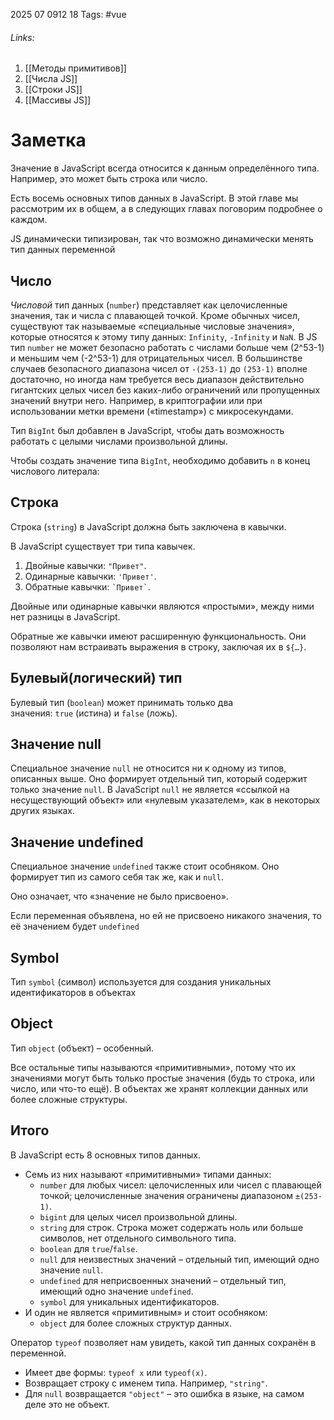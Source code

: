 2025 07 0912 18
Tags: #vue 
###### Links: 
1) [[Методы примитивов]]
2) [[Числа JS]]
3) [[Строки JS]]
4) [[Массивы JS]]
# Заметка
Значение в JavaScript всегда относится к данным определённого типа. Например, это может быть строка или число.

Есть восемь основных типов данных в JavaScript. В этой главе мы рассмотрим их в общем, а в следующих главах поговорим подробнее о каждом.

JS динамически типизирован, так что возможно динамически менять тип данных переменной

## Число
_Числовой_ тип данных (`number`) представляет как целочисленные значения, так и числа с плавающей точкой.
Кроме обычных чисел, существуют так называемые «специальные числовые значения», которые относятся к этому типу данных: `Infinity`, `-Infinity` и `NaN`.
В JS тип `number` не может безопасно работать с числами больше чем (2^53-1) и меньшим чем (-2^53-1) для отрицательных чисел.
В большинстве случаев безопасного диапазона чисел от `-(253-1)` до `(253-1)` вполне достаточно, но иногда нам требуется весь диапазон действительно гигантских целых чисел без каких-либо ограничений или пропущенных значений внутри него. Например, в криптографии или при использовании метки времени («timestamp») с микросекундами.

Тип `BigInt` был добавлен в JavaScript, чтобы дать возможность работать с целыми числами произвольной длины.

Чтобы создать значение типа `BigInt`, необходимо добавить `n` в конец числового литерала:
## Строка
Строка (`string`) в JavaScript должна быть заключена в кавычки.

В JavaScript существует три типа кавычек.

1. Двойные кавычки: `"Привет"`.
2. Одинарные кавычки: `'Привет'`.
3. Обратные кавычки: `` `Привет` ``.

Двойные или одинарные кавычки являются «простыми», между ними нет разницы в JavaScript.

Обратные же кавычки имеют расширенную функциональность. Они позволяют нам встраивать выражения в строку, заключая их в `${…}`. 
## Булевый(логический) тип
Булевый тип (`boolean`) может принимать только два значения: `true` (истина) и `false` (ложь).
## Значение null
Специальное значение `null` не относится ни к одному из типов, описанных выше. Оно формирует отдельный тип, который содержит только значение `null`. В JavaScript `null` не является «ссылкой на несуществующий объект» или «нулевым указателем», как в некоторых других языках.
## Значение undefined
Специальное значение `undefined` также стоит особняком. Оно формирует тип из самого себя так же, как и `null`.

Оно означает, что «значение не было присвоено».

Если переменная объявлена, но ей не присвоено никакого значения, то её значением будет `undefined`
## Symbol
Тип `symbol` (символ) используется для создания уникальных идентификаторов в объектах
## Object
Тип `object` (объект) – особенный.

Все остальные типы называются «примитивными», потому что их значениями могут быть только простые значения (будь то строка, или число, или что-то ещё). В объектах же хранят коллекции данных или более сложные структуры.

## Итого

В JavaScript есть 8 основных типов данных.

- Семь из них называют «примитивными» типами данных:
    - `number` для любых чисел: целочисленных или чисел с плавающей точкой; целочисленные значения ограничены диапазоном `±(253-1)`.
    - `bigint` для целых чисел произвольной длины.
    - `string` для строк. Строка может содержать ноль или больше символов, нет отдельного символьного типа.
    - `boolean` для `true`/`false`.
    - `null` для неизвестных значений – отдельный тип, имеющий одно значение `null`.
    - `undefined` для неприсвоенных значений – отдельный тип, имеющий одно значение `undefined`.
    - `symbol` для уникальных идентификаторов.
- И один не является «примитивным» и стоит особняком:
    - `object` для более сложных структур данных.

Оператор `typeof` позволяет нам увидеть, какой тип данных сохранён в переменной.

- Имеет две формы: `typeof x` или `typeof(x)`.
- Возвращает строку с именем типа. Например, `"string"`.
- Для `null` возвращается `"object"` – это ошибка в языке, на самом деле это не объект.
